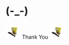 # (-_-)
<div>
  <img src="/static/sponge.gif" width="40" height="40" /> Thank You <img src="/static/sponge.gif" width="40" height="40" />
</div>
